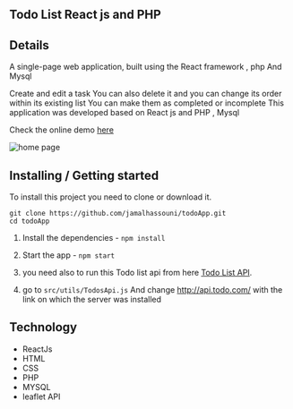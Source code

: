 ## Todo List React js and PHP
## Details
A single-page web application, built using the React framework , php And Mysql 

Create and edit a task You can also delete it and you can change its order within its existing list
You can make them as completed or incomplete
This application was developed based on React js and  PHP , Mysql

Check the online demo [here](https://jamal-app.netlify.com/)

![home page](screenshots/todo.png)


## Installing / Getting started

To install this project you need to clone or download it.


```shell
git clone https://github.com/jamalhassouni/todoApp.git
cd todoApp
```
1. Install the dependencies - `npm install`

2. Start the app - `npm start`

3. you need also to run this Todo list api  from here [Todo List API](https://github.com/jamalhassouni/Todo-List-API).

4. go to  `src/utils/TodosApi.js`   And change http://api.todo.com/ with the link on which the server was installed


## Technology
- ReactJs
- HTML
- CSS
- PHP
- MYSQL
- leaflet API
